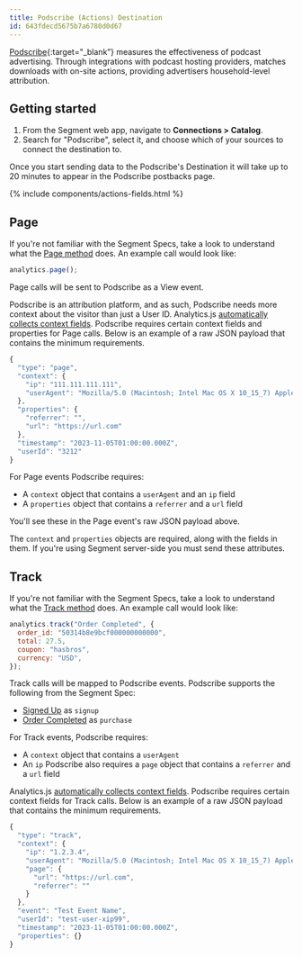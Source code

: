 ```yaml
---
title: Podscribe (Actions) Destination
id: 643fdecd5675b7a6780d0d67
---
```


[Podscribe](https://podscribe.com/){:target="\_blank”} measures the effectiveness of podcast advertising. Through integrations with podcast hosting providers, matches downloads with on-site actions, providing advertisers household-level attribution.

## Getting started

1. From the Segment web app, navigate to **Connections > Catalog**.
2. Search for "Podscribe", select it, and choose which of your sources to connect the destination to.

Once you start sending data to the Podscribe's Destination it will take up to 20 minutes to appear in the Podscribe postbacks page.

{% include components/actions-fields.html %}

## Page

If you're not familiar with the Segment Specs, take a look to understand what the [Page method](/docs/connections/spec/page/) does. An example call would look like:

```js
analytics.page();
```

Page calls will be sent to Podscribe as a View event.

Podscribe is an attribution platform, and as such, Podscribe needs more context about the visitor than just a User ID. Analytics.js [automatically collects context fields](/docs/connections/spec/common/#context-fields-automatically-collected). Podscribe requires certain context fields and properties for Page calls. Below is an example of a raw JSON payload that contains the minimum requirements.

```js
{
  "type": "page",
  "context": {
    "ip": "111.111.111.111",
    "userAgent": "Mozilla/5.0 (Macintosh; Intel Mac OS X 10_15_7) AppleWebKit/537.36 (KHTML, like Gecko Chrome/118.0.0.0 Safari/537.36"
  },
  "properties": {
    "referrer": "",
    "url": "https://url.com"
  },
  "timestamp": "2023-11-05T01:00:00.000Z",
  "userId": "3212"
}
```

For Page events Podscribe requires:
- A `context` object that contains a `userAgent` and an `ip` field 
- A `properties` object that contains a `referrer` and a `url` field

You'll see these in the Page event's raw JSON payload above.

The `context` and `properties` objects are required, along with the fields in them. If you're using Segment server-side you must send these attributes.

## Track

If you're not familiar with the Segment Specs, take a look to understand what the [Track method](/docs/connections/spec/track/) does. An example call would look like:

```js
analytics.track("Order Completed", {
  order_id: "50314b8e9bcf000000000000",
  total: 27.5,
  coupon: "hasbros",
  currency: "USD",
});
```

Track calls will be mapped to Podscribe events. Podscribe supports the following from the Segment Spec:

- [Signed Up](/docs/connections/spec/b2b-saas/#signed-up) as `signup`
- [Order Completed](/docs/connections/spec/ecommerce/v2/#order-completed) as `purchase`

For Track events, Podscribe requires:
- A `context` object that contains a `userAgent` 
- An `ip` Podscribe also requires a `page` object that contains a `referrer` and a `url` field

Analytics.js [automatically collects context fields](/docs/connections/spec/common/#context-fields-automatically-collected). Podscribe requires certain context fields for Track calls. Below is an example of a raw JSON payload that contains the minimum requirements.

```js
{
  "type": "track",
  "context": {
    "ip": "1.2.3.4",
    "userAgent": "Mozilla/5.0 (Macintosh; Intel Mac OS X 10_15_7) AppleWebKit/537.36 (KHTML, like Gecko Chrome/118.0.0.0 Safari/537.36"
    "page": {
      "url": "https://url.com",
      "referrer": ""
    }
  },
  "event": "Test Event Name",
  "userId": "test-user-xip99",
  "timestamp": "2023-11-05T01:00:00.000Z",
  "properties": {}
}
```
